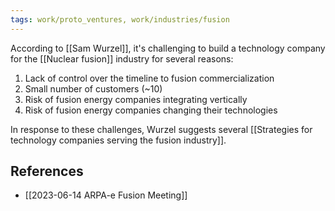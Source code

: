 ```yaml
---
tags: work/proto_ventures, work/industries/fusion
---
```

According to [[Sam Wurzel]], it's challenging to build a technology company for the [[Nuclear fusion]] industry for several reasons:
1. Lack of control over the timeline to fusion commercialization
2. Small number of customers (~10)
3. Risk of fusion energy companies integrating vertically
4. Risk of fusion energy companies changing their technologies

In response to these challenges, Wurzel suggests several [[Strategies for technology companies serving the fusion industry]].

## References
- [[2023-06-14 ARPA-e Fusion Meeting]]